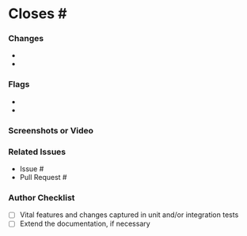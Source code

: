 <!--- Provide a formatted commit message describing this Pull Request in the Title above -->

# Closes #<CORRESPONDING GITHUB ISSUE NUMBER>

<!--- Provide an overall summary of the Pull Request -->

### Changes

<!--- More detailed and granular description of changes -->
<!--- These should likely be gathered from commit message summaries -->

- <ONE>
- <TWO>

### Flags

<!--- Provide context or concerns a reviewer should be aware of -->

- <ONE>
- <TWO>

### Screenshots or Video

<!--- Provide an easily accessible demonstration of the changes, if applicable -->

### Related Issues

- Issue #<GITHUB ISSUE NUMBER>
- Pull Request #<GITHUB PULL REQUEST NUMBER>

### Author Checklist

- [ ] Vital features and changes captured in unit and/or integration tests
- [ ] Extend the documentation, if necessary
